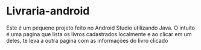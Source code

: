 # Livraria-android

<p>Este é um pequeno projeto feito no Android Studio utilizando Java.
O intuito é uma pagina que lista os livros cadastrados localmente e ao clicar em um deles, te leva a outra pagina com as informações do livro clicado<p>
